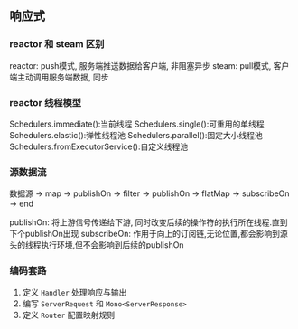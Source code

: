 ## 响应式

### reactor 和 steam 区别
reactor: push模式, 服务端推送数据给客户端, 非阻塞异步
steam: pull模式, 客户端主动调用服务端数据, 同步

### reactor 线程模型
Schedulers.immediate():当前线程
Schedulers.single():可重用的单线程
Schedulers.elastic():弹性线程池
Schedulers.parallel():固定大小线程池
Schedulers.fromExecutorService():自定义线程池

### 源数据流
数据源 -> map -> publishOn -> filter -> publishOn -> flatMap -> subscribeOn -> end

publishOn: 将上游信号传递给下游, 同时改变后续的操作符的执行所在线程.直到下个publishOn出现
subscribeOn: 作用于向上的订阅链,无论位置,都会影响到源头的线程执行环境,但不会影响到后续的publishOn


### 编码套路
1. 定义 `Handler` 处理响应与输出
2. 编写 `ServerRequest` 和 `Mono<ServerResponse>` 
3. 定义 `Router` 配置映射规则

